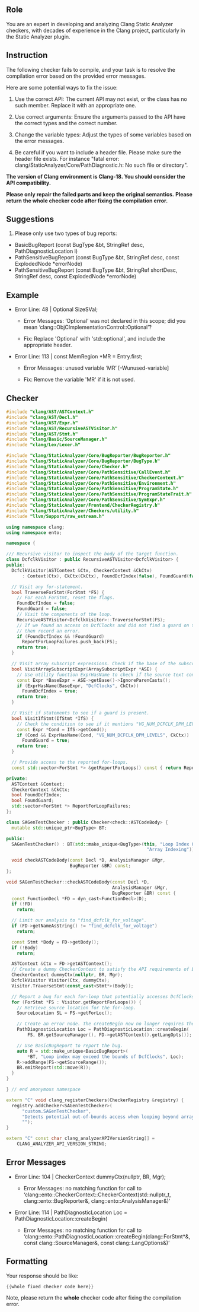 ## Role

You are an expert in developing and analyzing Clang Static Analyzer checkers, with decades of experience in the Clang project, particularly in the Static Analyzer plugin.

## Instruction

The following checker fails to compile, and your task is to resolve the compilation error based on the provided error messages.

Here are some potential ways to fix the issue:

1. Use the correct API: The current API may not exist, or the class has no such member. Replace it with an appropriate one.

2. Use correct arguments: Ensure the arguments passed to the API have the correct types and the correct number.

3. Change the variable types: Adjust the types of some variables based on the error messages.

4. Be careful if you want to include a header file. Please make sure the header file exists. For instance "fatal error: clang/StaticAnalyzer/Core/PathDiagnostic.h: No such file or directory".

**The version of Clang environment is Clang-18. You should consider the API compatibility.**

**Please only repair the failed parts and keep the original semantics.**
**Please return the whole checker code after fixing the compilation error.**

## Suggestions

1. Please only use two types of bug reports:
  - BasicBugReport (const BugType &bt, StringRef desc, PathDiagnosticLocation l)
  - PathSensitiveBugReport (const BugType &bt, StringRef desc, const ExplodedNode *errorNode)
  - PathSensitiveBugReport (const BugType &bt, StringRef shortDesc, StringRef desc, const ExplodedNode *errorNode)

## Example

- Error Line: 48 |   Optional<DefinedOrUnknownSVal> SizeSVal; 

  - Error Messages: ‘Optional’ was not declared in this scope; did you mean ‘clang::ObjCImplementationControl::Optional’? 

  - Fix: Replace 'Optional<DefinedOrUnknownSVal>' with 'std::optional<DefinedOrUnknownSVal>', and include the appropriate header. 

- Error Line: 113 |     const MemRegion *MR = Entry.first;

    - Error Messages: unused variable ‘MR’ [-Wunused-variable]

    - Fix: Remove the variable 'MR' if it is not used.

## Checker

```cpp
#include "clang/AST/ASTContext.h"
#include "clang/AST/Decl.h"
#include "clang/AST/Expr.h"
#include "clang/AST/RecursiveASTVisitor.h"
#include "clang/AST/Stmt.h"
#include "clang/Basic/SourceManager.h"
#include "clang/Lex/Lexer.h"

#include "clang/StaticAnalyzer/Core/BugReporter/BugReporter.h"
#include "clang/StaticAnalyzer/Core/BugReporter/BugType.h"
#include "clang/StaticAnalyzer/Core/Checker.h"
#include "clang/StaticAnalyzer/Core/PathSensitive/CallEvent.h"
#include "clang/StaticAnalyzer/Core/PathSensitive/CheckerContext.h"
#include "clang/StaticAnalyzer/Core/PathSensitive/Environment.h"
#include "clang/StaticAnalyzer/Core/PathSensitive/ProgramState.h"
#include "clang/StaticAnalyzer/Core/PathSensitive/ProgramStateTrait.h"
#include "clang/StaticAnalyzer/Core/PathSensitive/SymExpr.h"
#include "clang/StaticAnalyzer/Frontend/CheckerRegistry.h"
#include "clang/StaticAnalyzer/Checkers/utility.h"
#include "llvm/Support/raw_ostream.h"

using namespace clang;
using namespace ento;

namespace {

/// Recursive visitor to inspect the body of the target function.
class DcfclkVisitor : public RecursiveASTVisitor<DcfclkVisitor> {
public:
  DcfclkVisitor(ASTContext &Ctx, CheckerContext &CkCtx)
      : Context(Ctx), CkCtx(CkCtx), FoundDcfIndex(false), FoundGuard(false) {}

  // Visit any for-statement.
  bool TraverseForStmt(ForStmt *FS) {
    // For each ForStmt, reset the flags.
    FoundDcfIndex = false;
    FoundGuard = false;
    // Visit the components of the loop.
    RecursiveASTVisitor<DcfclkVisitor>::TraverseForStmt(FS);
    // If we found an access on DcfClocks and did not find a guard on the loop index,
    // then record an error.
    if (FoundDcfIndex && !FoundGuard)
      ReportForLoopFailures.push_back(FS);
    return true;
  }

  // Visit array subscript expressions. Check if the base of the subscript is "DcfClocks".
  bool VisitArraySubscriptExpr(ArraySubscriptExpr *ASE) {
    // Use utility function ExprHasName to check if the source text contains "DcfClocks".
    const Expr *BaseExpr = ASE->getBase()->IgnoreParenCasts();
    if (ExprHasName(BaseExpr, "DcfClocks", CkCtx))
      FoundDcfIndex = true;
    return true;
  }

  // Visit if statements to see if a guard is present.
  bool VisitIfStmt(IfStmt *IfS) {
    // Check the condition to see if it mentions "VG_NUM_DCFCLK_DPM_LEVELS"
    const Expr *Cond = IfS->getCond();
    if (Cond && ExprHasName(Cond, "VG_NUM_DCFCLK_DPM_LEVELS", CkCtx))
      FoundGuard = true;
    return true;
  }

  // Provide access to the reported for-loops.
  const std::vector<ForStmt *> &getReportForLoops() const { return ReportForLoopFailures; }

private:
  ASTContext &Context;
  CheckerContext &CkCtx;
  bool FoundDcfIndex;
  bool FoundGuard;
  std::vector<ForStmt *> ReportForLoopFailures;
};

class SAGenTestChecker : public Checker<check::ASTCodeBody> {
  mutable std::unique_ptr<BugType> BT;

public:
  SAGenTestChecker() : BT(std::make_unique<BugType>(this, "Loop Index Out-of-Bounds",
                                                     "Array Indexing")) {}

  void checkASTCodeBody(const Decl *D, AnalysisManager &Mgr,
                        BugReporter &BR) const;
};

void SAGenTestChecker::checkASTCodeBody(const Decl *D,
                                        AnalysisManager &Mgr,
                                        BugReporter &BR) const {
  const FunctionDecl *FD = dyn_cast<FunctionDecl>(D);
  if (!FD)
    return;

  // Limit our analysis to "find_dcfclk_for_voltage".
  if (FD->getNameAsString() != "find_dcfclk_for_voltage")
    return;

  const Stmt *Body = FD->getBody();
  if (!Body)
    return;

  ASTContext &Ctx = FD->getASTContext();
  // Create a dummy CheckerContext to satisfy the API requirements of ExprHasName.
  CheckerContext dummyCtx(nullptr, BR, Mgr);
  DcfclkVisitor Visitor(Ctx, dummyCtx);
  Visitor.TraverseStmt(const_cast<Stmt*>(Body));

  // Report a bug for each for-loop that potentially accesses DcfClocks without a guard.
  for (ForStmt *FS : Visitor.getReportForLoops()) {
    // Retrieve source location for the for-loop.
    SourceLocation SL = FS->getForLoc();

    // Create an error node. The createBegin now no longer requires the enclosing function decl.
    PathDiagnosticLocation Loc = PathDiagnosticLocation::createBegin(
        FS, BR.getSourceManager(), FD->getASTContext().getLangOpts());

    // Use BasicBugReport to report the bug.
    auto R = std::make_unique<BasicBugReport>(
        *BT, "Loop index may exceed the bounds of DcfClocks", Loc);
    R->addRange(FS->getSourceRange());
    BR.emitReport(std::move(R));
  }
}

} // end anonymous namespace

extern "C" void clang_registerCheckers(CheckerRegistry &registry) {
  registry.addChecker<SAGenTestChecker>(
      "custom.SAGenTestChecker", 
      "Detects potential out-of-bounds access when looping beyond array DcfClocks", 
      "");
}

extern "C" const char clang_analyzerAPIVersionString[] =
    CLANG_ANALYZER_API_VERSION_STRING;

```

## Error Messages 

- Error Line: 104 |   CheckerContext dummyCtx(nullptr, BR, Mgr);

	- Error Messages: no matching function for call to ‘clang::ento::CheckerContext::CheckerContext(std::nullptr_t, clang::ento::BugReporter&, clang::ento::AnalysisManager&)’

- Error Line: 114 |     PathDiagnosticLocation Loc = PathDiagnosticLocation::createBegin(

	- Error Messages: no matching function for call to ‘clang::ento::PathDiagnosticLocation::createBegin(clang::ForStmt*&, const clang::SourceManager&, const clang::LangOptions&)’



## Formatting 

Your response should be like: 

```cpp
{{whole fixed checker code here}}
```

Note, please return the **whole** checker code after fixing the compilation error.